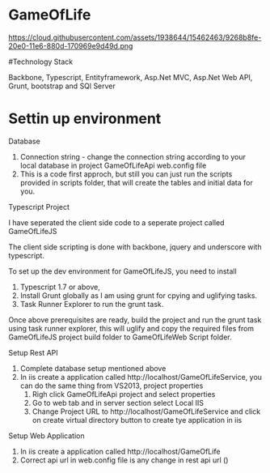 # GameOfLife

https://cloud.githubusercontent.com/assets/1938644/15462463/9268b8fe-20e0-11e6-880d-170969e9d49d.png

#Technology Stack

Backbone, Typescript, Entityframework, Asp.Net MVC, Asp.Net Web API, Grunt, bootstrap and SQl Server

# Settin up environment

Database

1. Connection string - change the connection string according to your local database in project GameOfLifeApi web.config file
    <add key="ConnectionString" value="Data Source=DELL\SQLEXPRESS;Initial Catalog=gameoflife;Integrated Security=False;Persist Security Info=False;User ID=sa;Password=Anil@123" />
2. This is a code first approch, but still you can just run the scripts provided in scripts folder, that will create the tables and initial data for you.

Typescript Project

I have seperated the client side code to a seperate project called GameOfLifeJS

The client side scripting is done with backbone, jquery and underscore with typescript. 

To set up the dev environment for GameOfLifeJS, you need to install 

1. Typescript 1.7  or above, 
2. Install Grunt globally as I am using grunt for cpying and uglifying tasks.
3. Task Runner Explorer to run the grunt task.

Once above prerequisites are ready, build the project and run the grunt task using task runner explorer, this will uglify and copy the required files from GameOfLifeJS project build folder to GameOfLifeWeb Script folder.

Setup Rest API

1. Complete database setup mentioned above
2. In iis create a application called http://localhost/GameOfLifeService, you can do the same thing from VS2013, project properties
    1. Righ click GameOfLifeApi project and select properties
    2. Go to web tab and in server section select Local IIS
    3. Change Project URL to http://localhost/GameOfLifeService and click on create virtual directory button to create tye application in iis

Setup Web Application

1. In iis create a application called http://localhost/GameOfLife
2. Correct api url in web.config file is any change in rest api url (<add key="apiurl" value="http://localhost/GameOfLifeService/api/"/>)
